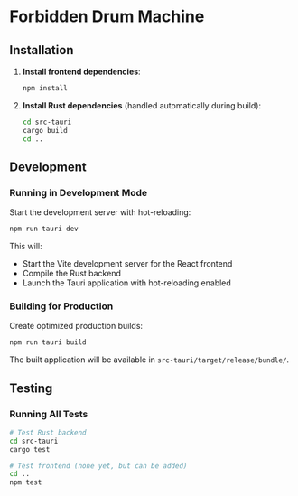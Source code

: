# Forbidden Drum Machine

## Installation

1. **Install frontend dependencies**:
   ```bash
   npm install
   ```

2. **Install Rust dependencies** (handled automatically during build):
   ```bash
   cd src-tauri
   cargo build
   cd ..
   ```

## Development

### Running in Development Mode

Start the development server with hot-reloading:

```bash
npm run tauri dev
```

This will:
- Start the Vite development server for the React frontend
- Compile the Rust backend
- Launch the Tauri application with hot-reloading enabled

### Building for Production

Create optimized production builds:

```bash
npm run tauri build
```

The built application will be available in `src-tauri/target/release/bundle/`.

## Testing

### Running All Tests

```bash
# Test Rust backend
cd src-tauri
cargo test

# Test frontend (none yet, but can be added)
cd ..
npm test
```

